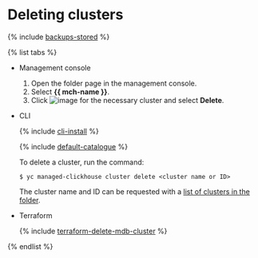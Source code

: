 # Deleting clusters

{% include [backups-stored](../../_includes/mdb/backups-stored.md) %}

{% list tabs %}

- Management console
  1. Open the folder page in the management console.
  1. Select **{{ mch-name }}**.
  1. Click ![image](../../_assets/options.svg) for the necessary cluster and select **Delete**.

- CLI

  {% include [cli-install](../../_includes/cli-install.md) %}

  {% include [default-catalogue](../../_includes/default-catalogue.md) %}

  To delete a cluster, run the command:

  ```
  $ yc managed-clickhouse cluster delete <cluster name or ID>
  ```

  The cluster name and ID can be requested with a [list of clusters in the folder](list-clusters).

- Terraform

  {% include [terraform-delete-mdb-cluster](../../_includes/mdb/terraform-delete-mdb-cluster.md) %}

{% endlist %}

